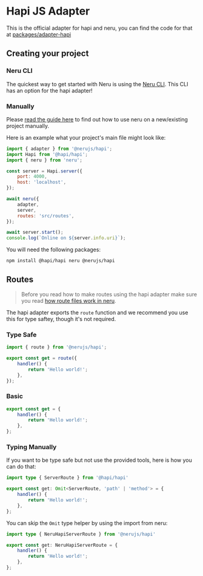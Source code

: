 # Hapi JS Adapter

This is the official adapter for hapi and neru, you can find the code for that at [packages/adapter-hapi](https://github.com/ghostdevv/neru/tree/main/packages/adapter-hapi)

## Creating your project

### Neru CLI

The quickest way to get started with Neru is using the [Neru CLI](/guide/#neru-cli). This CLI has an option for the hapi adapter!

### Manually

Please [read the guide here](/guide/#add-neru-to-an-existing-project) to find out how to use neru on a new/existing project manually.

Here is an example what your project's main file might look like:

```js
import { adapter } from '@nerujs/hapi';
import Hapi from '@hapi/hapi';
import { neru } from 'neru';

const server = Hapi.server({
    port: 4000,
    host: 'localhost',
});

await neru({
    adapter,
    server,
    routes: 'src/routes',
});

await server.start();
console.log(`Online on ${server.info.uri}`);
```

You will need the following packages:

```bash
npm install @hapi/hapi neru @nerujs/hapi
```

## Routes

> Before you read how to make routes using the hapi adapter make sure you read [how route files work in neru](/guide/routes).

The hapi adapter exports the `route` function and we recommend you use this for type saftey, though it's not required.

### Type Safe

```js
import { route } from '@nerujs/hapi';

export const get = route({
    handler() {
        return 'Hello world!';
    },
});
```

### Basic

```js
export const get = {
    handler() {
        return 'Hello world!';
    },
};
```

### Typing Manually

If you want to be type safe but not use the provided tools, here is how you can do that:

```ts
import type { ServerRoute } from '@hapi/hapi'

export const get: Omit<ServerRoute, 'path' | 'method'> = {
    handler() {
        return 'Hello world!';
    },
};
```

You can skip the `Omit` type helper by using the import from neru:

```ts
import type { NeruHapiServerRoute } from '@nerujs/hapi'

export const get: NeruHapiServerRoute = {
    handler() {
        return 'Hello world!';
    },
};
```